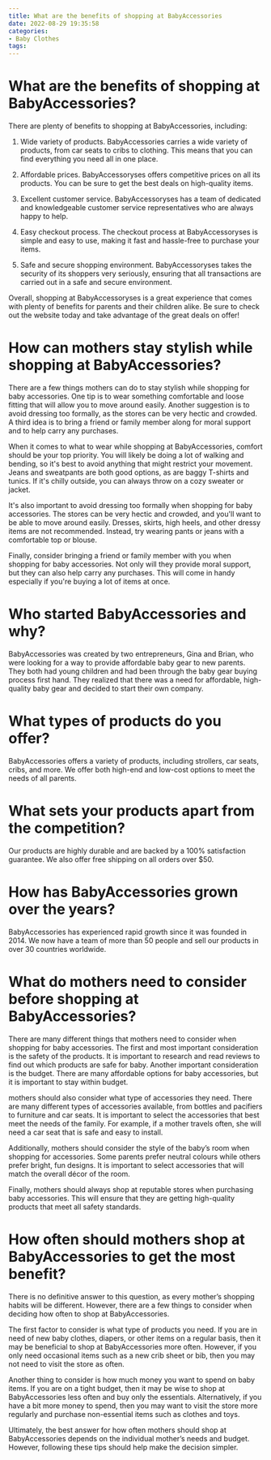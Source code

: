 ```yaml
---
title: What are the benefits of shopping at BabyAccessories
date: 2022-08-29 19:35:58
categories:
- Baby Clothes
tags:
---
```



#  What are the benefits of shopping at BabyAccessories?

There are plenty of benefits to shopping at BabyAccessories, including:

1. Wide variety of products. BabyAccessories carries a wide variety of products, from car seats to cribs to clothing. This means that you can find everything you need all in one place.

2. Affordable prices. BabyAccessoryses offers competitive prices on all its products. You can be sure to get the best deals on high-quality items.

3. Excellent customer service. BabyAccessoryses has a team of dedicated and knowledgeable customer service representatives who are always happy to help.

4. Easy checkout process. The checkout process at BabyAccessoryses is simple and easy to use, making it fast and hassle-free to purchase your items.

5. Safe and secure shopping environment. BabyAccessoryses takes the security of its shoppers very seriously, ensuring that all transactions are carried out in a safe and secure environment.

Overall, shopping at BabyAccessoryses is a great experience that comes with plenty of benefits for parents and their children alike. Be sure to check out the website today and take advantage of the great deals on offer!

#  How can mothers stay stylish while shopping at BabyAccessories?

There are a few things mothers can do to stay stylish while shopping for baby accessories. One tip is to wear something comfortable and loose fitting that will allow you to move around easily. Another suggestion is to avoid dressing too formally, as the stores can be very hectic and crowded. A third idea is to bring a friend or family member along for moral support and to help carry any purchases.

When it comes to what to wear while shopping at BabyAccessories, comfort should be your top priority. You will likely be doing a lot of walking and bending, so it's best to avoid anything that might restrict your movement. Jeans and sweatpants are both good options, as are baggy T-shirts and tunics. If it's chilly outside, you can always throw on a cozy sweater or jacket.

It's also important to avoid dressing too formally when shopping for baby accessories. The stores can be very hectic and crowded, and you'll want to be able to move around easily. Dresses, skirts, high heels, and other dressy items are not recommended. Instead, try wearing pants or jeans with a comfortable top or blouse.

Finally, consider bringing a friend or family member with you when shopping for baby accessories. Not only will they provide moral support, but they can also help carry any purchases. This will come in handy especially if you're buying a lot of items at once.

#  Who started BabyAccessories and why?

BabyAccessories was created by two entrepreneurs, Gina and Brian, who were looking for a way to provide affordable baby gear to new parents. They both had young children and had been through the baby gear buying process first hand. They realized that there was a need for affordable, high-quality baby gear and decided to start their own company.

# What types of products do you offer?

BabyAccessories offers a variety of products, including strollers, car seats, cribs, and more. We offer both high-end and low-cost options to meet the needs of all parents.

# What sets your products apart from the competition?

Our products are highly durable and are backed by a 100% satisfaction guarantee. We also offer free shipping on all orders over $50.

# How has BabyAccessories grown over the years?

BabyAccessories has experienced rapid growth since it was founded in 2014. We now have a team of more than 50 people and sell our products in over 30 countries worldwide.

#  What do mothers need to consider before shopping at BabyAccessories?

There are many different things that mothers need to consider when shopping for baby accessories. The first and most important consideration is the safety of the products. It is important to research and read reviews to find out which products are safe for baby. Another important consideration is the budget. There are many affordable options for baby accessories, but it is important to stay within budget.

 mothers should also consider what type of accessories they need. There are many different types of accessories available, from bottles and pacifiers to furniture and car seats. It is important to select the accessories that best meet the needs of the family. For example, if a mother travels often, she will need a car seat that is safe and easy to install.

 Additionally, mothers should consider the style of the baby’s room when shopping for accessories. Some parents prefer neutral colours while others prefer bright, fun designs. It is important to select accessories that will match the overall décor of the room.

Finally, mothers should always shop at reputable stores when purchasing baby accessories. This will ensure that they are getting high-quality products that meet all safety standards.

#  How often should mothers shop at BabyAccessories to get the most benefit?

There is no definitive answer to this question, as every mother’s shopping habits will be different. However, there are a few things to consider when deciding how often to shop at BabyAccessories.

The first factor to consider is what type of products you need. If you are in need of new baby clothes, diapers, or other items on a regular basis, then it may be beneficial to shop at BabyAccessories more often. However, if you only need occasional items such as a new crib sheet or bib, then you may not need to visit the store as often.

Another thing to consider is how much money you want to spend on baby items. If you are on a tight budget, then it may be wise to shop at BabyAccessories less often and buy only the essentials. Alternatively, if you have a bit more money to spend, then you may want to visit the store more regularly and purchase non-essential items such as clothes and toys.

Ultimately, the best answer for how often mothers should shop at BabyAccessories depends on the individual mother’s needs and budget. However, following these tips should help make the decision simpler.